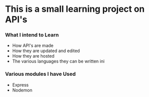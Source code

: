 # This is a small learning project on API's
### What I intend to Learn
- How API's are made
- How they are updated and edited
- How they are hosted
- The various languages they can be written ini


### Various modules I have Used
- Express
- Nodemon